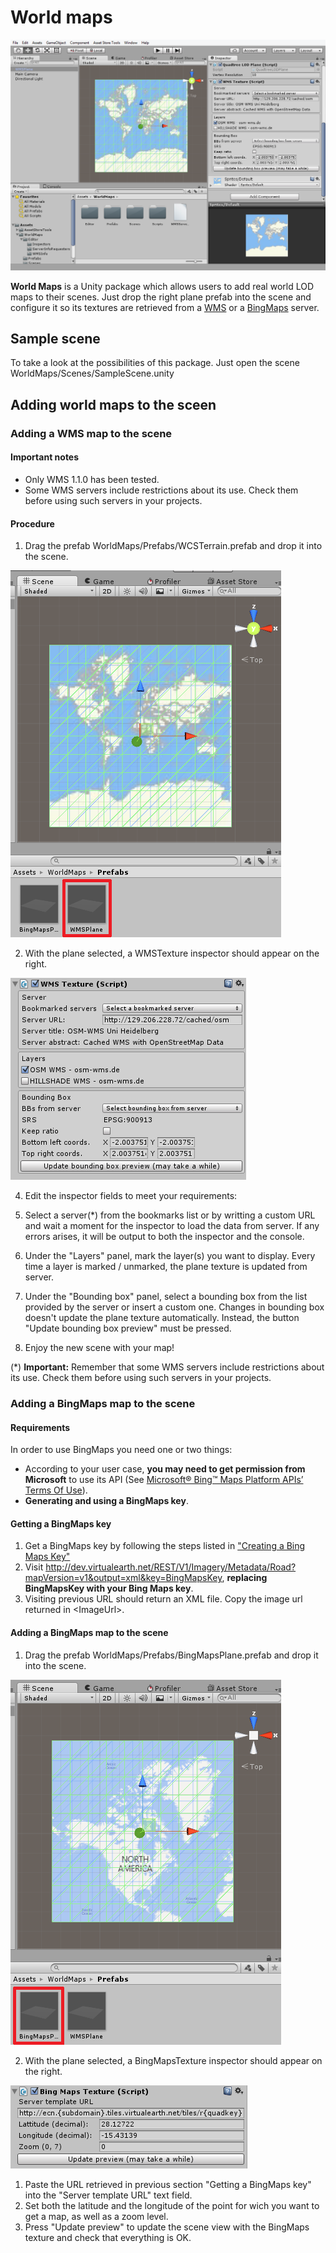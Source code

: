 ﻿# World maps

![Screenshot of World Maps](Images/world_maps_screenshot.png)

**World Maps** is a Unity package which allows users to add real world LOD maps to their scenes. Just drop the right plane prefab into the scene and configure it so its textures are retrieved from a [WMS](https://en.wikipedia.org/wiki/Web_Map_Service) or a [BingMaps](https://en.wikipedia.org/wiki/Bing_Maps) server.

## Sample scene

To take a look at the possibilities of this package. Just open the scene WorldMaps/Scenes/SampleScene.unity

## Adding world maps to the sceen

### Adding a WMS map to the scene

#### Important notes

- Only WMS 1.1.0 has been tested.
- Some WMS servers include restrictions about its use. Check them before using such servers in your projects.

#### Procedure

1. Drag the prefab WorldMaps/Prefabs/WCSTerrain.prefab and drop it into the scene.

  ![](Images/Tutorial/WMS/DroppingWMSPrefabIntoScene.png)

2. With the plane selected, a WMSTexture inspector should appear on the right. 

  ![](Images/Tutorial/WMS/WMSInspector.png)

4. Edit the inspector fields to meet your requirements:
  1. Select a server(\*) from the bookmarks list or by writting a custom URL and wait a moment for the inspector to load the data from server. If any errors arises, it will be output to both the inspector and the console.
  2. Under the "Layers" panel, mark the layer(s) you want to display. Every time a layer is marked / unmarked, the plane texture is updated from server.
  3. Under the "Bounding box" panel, select a bounding box from the list provided by the server or insert a custom one. Changes in bounding box doesn't update the plane texture automatically. Instead, the button "Update bounding box preview" must be pressed.

5. Enjoy the new scene with your map!

(\*) **Important:** Remember that some WMS servers include restrictions about its use. Check them before using such servers in your projects.

### Adding a BingMaps map to the scene

#### Requirements

In order to use BingMaps you need one or two things:

- According to your user case, **you may need to get permission from Microsoft** to use its API (See [Microsoft® Bing™ Maps Platform APIs’ Terms Of Use](https://www.microsoft.com/maps/product/terms.html)).
- **Generating and using a BingMaps key**.

#### Getting a BingMaps key

1. Get a BingMaps key by following the steps listed in ["Creating a Bing Maps Key"](https://msdn.microsoft.com/es-es/library/ff428642.aspx)
2. Visit <http://dev.virtualearth.net/REST/V1/Imagery/Metadata/Road?mapVersion=v1&output=xml&key=BingMapsKey>, **replacing BingMapsKey with your Bing Maps key**.
3. Visiting previous URL should return an XML file. Copy the image url returned in \<ImageUrl\>.

#### Adding a BingMaps map to the scene

1. Drag the prefab WorldMaps/Prefabs/BingMapsPlane.prefab and drop it into the scene.

  ![](Images/Tutorial/BingMaps/DroppingBingMapsPrefabIntoScene.png)
  
2. With the plane selected, a BingMapsTexture inspector should appear on the right. 

  ![](Images/Tutorial/BingMaps/BingMapsInspector.png)
  
  1. Paste the URL retrieved in previous section "Getting a BingMaps key" into the "Server template URL" text field.
  2. Set both the latitude and the longitude of the point for wich you want to get a map, as well as a zoom level.
  3. Press "Update preview" to update the scene view with the BingMaps texture and check that everything is OK.
